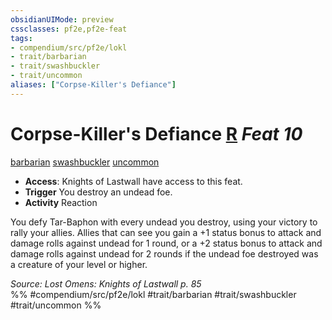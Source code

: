 ```yaml
---
obsidianUIMode: preview
cssclasses: pf2e,pf2e-feat
tags:
- compendium/src/pf2e/lokl
- trait/barbarian
- trait/swashbuckler
- trait/uncommon
aliases: ["Corpse-Killer's Defiance"]
---
```

# Corpse-Killer's Defiance  [R](rules/core-rulebook/chapter-9-playing-the-game.md#Actions "Reaction") *Feat 10*  
[barbarian](rules/traits/barbarian.md "Barbarian Class Trait")  [swashbuckler](rules/traits/swashbuckler-apg.md "Swashbuckler Class Trait")  [uncommon](rules/traits/uncommon.md "Uncommon Rarity Trait")  

- **Access**: Knights of Lastwall have access to this feat.
- **Trigger** You destroy an undead foe.
- **Activity** Reaction

You defy Tar-Baphon with every undead you destroy, using your victory to rally your allies. Allies that can see you gain a +1 status bonus to attack and damage rolls against undead for 1 round, or a +2 status bonus to attack and damage rolls against undead for 2 rounds if the undead foe destroyed was a creature of your level or higher.

*Source: Lost Omens: Knights of Lastwall p. 85*  
%% #compendium/src/pf2e/lokl #trait/barbarian #trait/swashbuckler #trait/uncommon %%